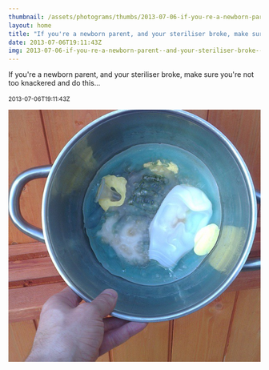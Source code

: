 ```yaml
---
thumbnail: /assets/photograms/thumbs/2013-07-06-if-you-re-a-newborn-parent--and-your-steriliser-broke--make-sure-you-re-not-too-knackered-and-do-this---.jpg
layout: home
title: "If you're a newborn parent, and your steriliser broke, make sure you're not too knackered and do this..."
date: 2013-07-06T19:11:43Z
img: 2013-07-06-if-you-re-a-newborn-parent--and-your-steriliser-broke--make-sure-you-re-not-too-knackered-and-do-this---.jpg
---
```


If you're a newborn parent, and your steriliser broke, make sure you're not too knackered and do this...

<small>2013-07-06T19:11:43Z</small>

![If you're a newborn parent, and your steriliser broke, make sure you're not too knackered and do this...](/assets/photograms/original/2013-07-06-if-you-re-a-newborn-parent--and-your-steriliser-broke--make-sure-you-re-not-too-knackered-and-do-this---.jpg)
